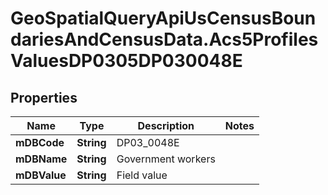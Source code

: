 # GeoSpatialQueryApiUsCensusBoundariesAndCensusData.Acs5ProfilesValuesDP0305DP030048E

## Properties

Name | Type | Description | Notes
------------ | ------------- | ------------- | -------------
**mDBCode** | **String** | DP03_0048E | 
**mDBName** | **String** | Government workers | 
**mDBValue** | **String** | Field value | 


